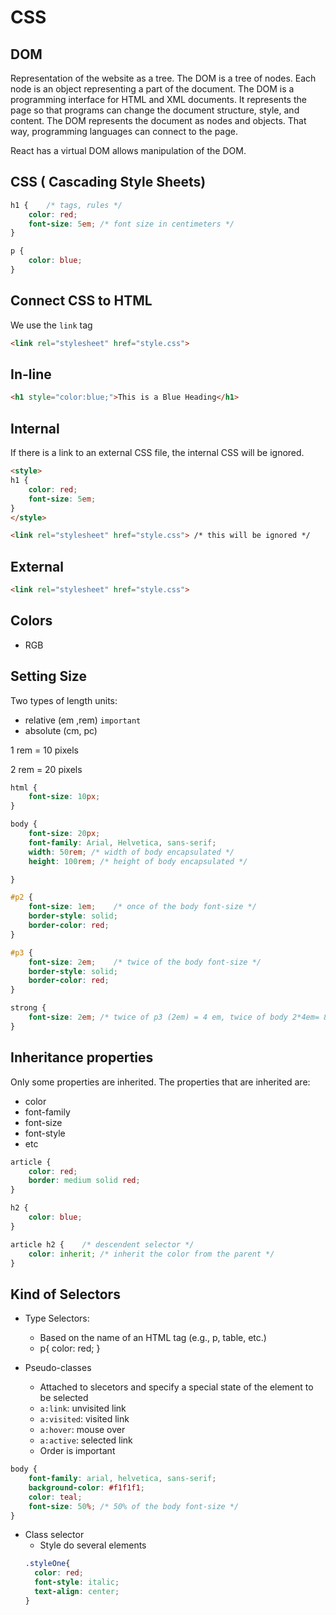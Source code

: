 # CSS

## DOM
Representation of the website as a tree. The DOM is a tree of nodes. Each node is an object representing a part of the document. The DOM is a programming interface for HTML and XML documents. It represents the page so that programs can change the document structure, style, and content. The DOM represents the document as nodes and objects. That way, programming languages can connect to the page.

React has a virtual DOM allows manipulation of the DOM. 

## CSS ( Cascading Style Sheets)

```css
h1 {    /* tags, rules */
    color: red;
    font-size: 5em; /* font size in centimeters */
}

p {
    color: blue;
}

```

## Connect CSS to HTML
We use the ``link`` tag
```html
<link rel="stylesheet" href="style.css">
```

## In-line
```html
<h1 style="color:blue;">This is a Blue Heading</h1>
```

## Internal
If there is a link to an external CSS file, the internal CSS will be ignored.
```html
<style>
h1 {
    color: red;
    font-size: 5em;
}
</style>

<link rel="stylesheet" href="style.css"> /* this will be ignored */
```

## External 

```html
<link rel="stylesheet" href="style.css">
```

## Colors

- RGB


## Setting Size
Two types of length units:
- relative (em ,rem) `important`
- absolute (cm, pc) 


1 rem = 10 pixels

2 rem = 20 pixels

```css
html {
    font-size: 10px;
}

body {
    font-size: 20px;
    font-family: Arial, Helvetica, sans-serif;
    width: 50rem; /* width of body encapsulated */
    height: 100rem; /* height of body encapsulated */

}

#p2 {
    font-size: 1em;    /* once of the body font-size */
    border-style: solid;
    border-color: red;
}

#p3 {
    font-size: 2em;    /* twice of the body font-size */
    border-style: solid;
    border-color: red;
}

strong {
    font-size: 2em; /* twice of p3 (2em) = 4 em, twice of body 2*4em= 8rem or 80px */
}

```

## Inheritance properties
Only some properties are inherited. The properties that are inherited are:
- color
- font-family
- font-size
- font-style
- etc

```css
article {
    color: red;
    border: medium solid red;
}

h2 {
    color: blue;
}

article h2 {    /* descendent selector */
    color: inherit; /* inherit the color from the parent */
}
```

## Kind of Selectors
- Type Selectors:
    - Based on the name of an HTML tag (e.g., p, table, etc.)
    - p{ color: red; }

- Pseudo-classes
  - Attached to slecetors and specify a special state of the element to be selected
  - `a:link`: unvisited link
  - `a:visited`: visited link
  - `a:hover`: mouse over
  - `a:active`: selected link
  - Order is important

```css
body {
    font-family: arial, helvetica, sans-serif;
    background-color: #f1f1f1;
    color: teal;
    font-size: 50%; /* 50% of the body font-size */
}
```

- Class selector
  - Style do several elements
  ```css
  .styleOne{
    color: red;
    font-style: italic;
    text-align: center;
  }

